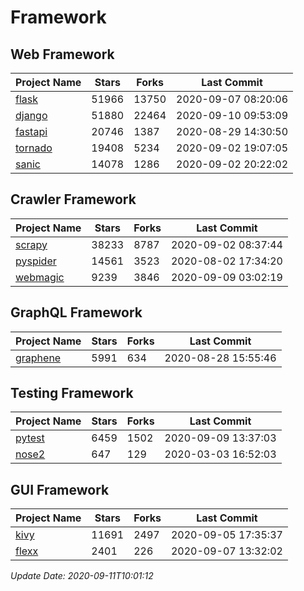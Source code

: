 # Framework

## Web Framework

| Project Name | Stars | Forks | Last Commit |
| ------------ | ----- | ----- | ----------- |
| [flask](https://github.com/pallets/flask) | 51966 | 13750 | 2020-09-07 08:20:06 |
| [django](https://github.com/django/django) | 51880 | 22464 | 2020-09-10 09:53:09 |
| [fastapi](https://github.com/tiangolo/fastapi) | 20746 | 1387 | 2020-08-29 14:30:50 |
| [tornado](https://github.com/tornadoweb/tornado) | 19408 | 5234 | 2020-09-02 19:07:05 |
| [sanic](https://github.com/huge-success/sanic) | 14078 | 1286 | 2020-09-02 20:22:02 |

## Crawler Framework

| Project Name | Stars | Forks | Last Commit |
| ------------ | ----- | ----- | ----------- |
| [scrapy](https://github.com/scrapy/scrapy) | 38233 | 8787 | 2020-09-02 08:37:44 |
| [pyspider](https://github.com/binux/pyspider) | 14561 | 3523 | 2020-08-02 17:34:20 |
| [webmagic](https://github.com/code4craft/webmagic) | 9239 | 3846 | 2020-09-09 03:02:19 |

## GraphQL Framework

| Project Name | Stars | Forks | Last Commit |
| ------------ | ----- | ----- | ----------- |
| [graphene](https://github.com/graphql-python/graphene) | 5991 | 634 | 2020-08-28 15:55:46 |

## Testing Framework

| Project Name | Stars | Forks | Last Commit |
| ------------ | ----- | ----- | ----------- |
| [pytest](https://github.com/pytest-dev/pytest) | 6459 | 1502 | 2020-09-09 13:37:03 |
| [nose2](https://github.com/nose-devs/nose2) | 647 | 129 | 2020-03-03 16:52:03 |

## GUI Framework

| Project Name | Stars | Forks | Last Commit |
| ------------ | ----- | ----- | ----------- |
| [kivy](https://github.com/kivy/kivy) | 11691 | 2497 | 2020-09-05 17:35:37 |
| [flexx](https://github.com/flexxui/flexx) | 2401 | 226 | 2020-09-07 13:32:02 |

*Update Date: 2020-09-11T10:01:12*